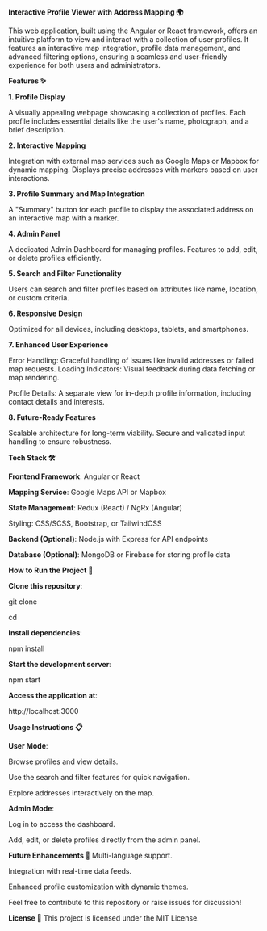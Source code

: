**Interactive Profile Viewer with Address Mapping 🌍**

This web application, built using the Angular or React framework, offers an intuitive platform to view and interact with a collection of user profiles. It features an interactive map integration, profile data management, and advanced filtering options, ensuring a seamless and user-friendly experience for both users and administrators.

**Features ✨**

**1. Profile Display**

A visually appealing webpage showcasing a collection of profiles.
Each profile includes essential details like the user's name, photograph, and a brief description.

**2. Interactive Mapping**

Integration with external map services such as Google Maps or Mapbox for dynamic mapping.
Displays precise addresses with markers based on user interactions.

**3. Profile Summary and Map Integration**

A "Summary" button for each profile to display the associated address on an interactive map with a marker.

**4. Admin Panel**

A dedicated Admin Dashboard for managing profiles.
Features to add, edit, or delete profiles efficiently.

**5. Search and Filter Functionality**

Users can search and filter profiles based on attributes like name, location, or custom criteria.

**6. Responsive Design**

Optimized for all devices, including desktops, tablets, and smartphones.

**7. Enhanced User Experience**

Error Handling: Graceful handling of issues like invalid addresses or failed map requests.
Loading Indicators: Visual feedback during data fetching or map rendering.

Profile Details: A separate view for in-depth profile information, including contact details and interests.

**8. Future-Ready Features**

Scalable architecture for long-term viability.
Secure and validated input handling to ensure robustness.

**Tech Stack 🛠️**

**Frontend Framework**: Angular or React

**Mapping Service**: Google Maps API or Mapbox

**State Management**: Redux (React) / NgRx (Angular)

Styling: CSS/SCSS, Bootstrap, or TailwindCSS

**Backend (Optional)**: Node.js with Express for API endpoints

**Database (Optional)**: MongoDB or Firebase for storing profile data

**How to Run the Project 🚀**

**Clone this repository**:

git clone <repository-url>

cd <project-folder>

**Install dependencies**:

npm install

**Start the development server**:

npm start

**Access the application at**:

http://localhost:3000

**Usage Instructions 📋**

**User Mode**:

Browse profiles and view details.

Use the search and filter features for quick navigation.

Explore addresses interactively on the map.

**Admin Mode**:

Log in to access the dashboard.

Add, edit, or delete profiles directly from the admin panel.

**Future Enhancements 🚀**
Multi-language support.

Integration with real-time data feeds.

Enhanced profile customization with dynamic themes.

Feel free to contribute to this repository or raise issues for discussion!

**License 📄**
This project is licensed under the MIT License.

